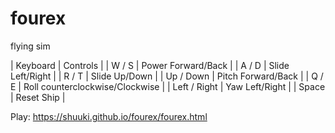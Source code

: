 # fourex

flying sim

| Keyboard     | Controls |
| W / S        | Power Forward/Back |
| A / D        | Slide Left/Right |
| R / T        | Slide Up/Down |
| Up / Down    | Pitch Forward/Back |
| Q / E        | Roll counterclockwise/Clockwise |
| Left / Right | Yaw Left/Right |
| Space        | Reset Ship |

Play: https://shuuki.github.io/fourex/fourex.html

